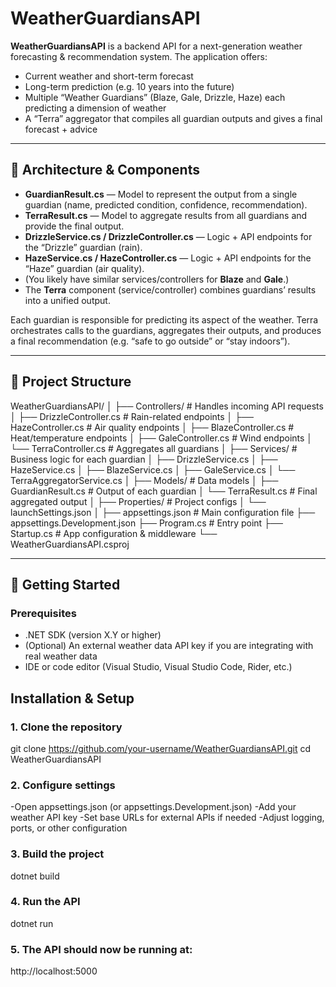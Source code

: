 # WeatherGuardiansAPI

**WeatherGuardiansAPI** is a backend API for a next-generation weather forecasting & recommendation system. The application offers:

- Current weather and short-term forecast  
- Long-term prediction (e.g. 10 years into the future)  
- Multiple “Weather Guardians” (Blaze, Gale, Drizzle, Haze) each predicting a dimension of weather  
- A “Terra” aggregator that compiles all guardian outputs and gives a final forecast + advice  

---

## 🧱 Architecture & Components

- **GuardianResult.cs** — Model to represent the output from a single guardian (name, predicted condition, confidence, recommendation).  
- **TerraResult.cs** — Model to aggregate results from all guardians and provide the final output.  
- **DrizzleService.cs / DrizzleController.cs** — Logic + API endpoints for the “Drizzle” guardian (rain).  
- **HazeService.cs / HazeController.cs** — Logic + API endpoints for the “Haze” guardian (air quality).  
- (You likely have similar services/controllers for **Blaze** and **Gale**.)  
- The **Terra** component (service/controller) combines guardians’ results into a unified output.

Each guardian is responsible for predicting its aspect of the weather. Terra orchestrates calls to the guardians, aggregates their outputs, and produces a final recommendation (e.g. “safe to go outside” or “stay indoors”).

---

## 📂 Project Structure 

WeatherGuardiansAPI/
│
├── Controllers/              # Handles incoming API requests
│   ├── DrizzleController.cs  # Rain-related endpoints
│   ├── HazeController.cs     # Air quality endpoints
│   ├── BlazeController.cs    # Heat/temperature endpoints
│   ├── GaleController.cs     # Wind endpoints
│   └── TerraController.cs    # Aggregates all guardians
│
├── Services/                 # Business logic for each guardian
│   ├── DrizzleService.cs
│   ├── HazeService.cs
│   ├── BlazeService.cs
│   ├── GaleService.cs
│   └── TerraAggregatorService.cs
│
├── Models/                   # Data models
│   ├── GuardianResult.cs     # Output of each guardian
│   └── TerraResult.cs        # Final aggregated output
│
├── Properties/               # Project configs
│   └── launchSettings.json
│
├── appsettings.json          # Main configuration file
├── appsettings.Development.json
├── Program.cs                # Entry point
├── Startup.cs                # App configuration & middleware
└── WeatherGuardiansAPI.csproj



---

## 🚀 Getting Started

### Prerequisites

- .NET SDK (version X.Y or higher)  
- (Optional) An external weather data API key if you are integrating with real weather data  
- IDE or code editor (Visual Studio, Visual Studio Code, Rider, etc.)

## Installation & Setup

### 1. Clone the repository
git clone https://github.com/your-username/WeatherGuardiansAPI.git
cd WeatherGuardiansAPI

### 2. Configure settings
-Open appsettings.json (or appsettings.Development.json)
-Add your weather API key
-Set base URLs for external APIs if needed
-Adjust logging, ports, or other configuration

### 3. Build the project
dotnet build

### 4. Run the API
dotnet run

### 5. The API should now be running at:
http://localhost:5000
